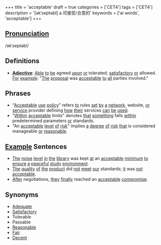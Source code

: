 +++
title = 'acceptable'
draft = true
categories = ['CET4']
tags = ['CET4']
description = '[əkˈseptəbl] a.可接受/合意的'
keywords = ['ai words', 'acceptable']
+++

## [Pronunciation](/post/pronunciation/)
/əkˈseptəbl/

## Definitions
- **[Adjective](/post/adjective/)**: [Able](/post/able/) [to](/post/to/) [be](/post/be/) agreed [upon](/post/upon/) [or](/post/or/) tolerated; [satisfactory](/post/satisfactory/) [or](/post/or/) allowed. [For](/post/for/) [example](/post/example/): "[The](/post/the/) [proposal](/post/proposal/) was [acceptable](/post/acceptable/) [to](/post/to/) [all](/post/all/) parties involved."

## Phrases
- "[Acceptable](/post/acceptable/) [use](/post/use/) [policy](/post/policy/)" refers [to](/post/to/) rules [set](/post/set/) [by](/post/by/) [a](/post/a/) [network](/post/network/), website, [or](/post/or/) [service](/post/service/) provider defining [how](/post/how/) [their](/post/their/) services [can](/post/can/) [be](/post/be/) [used](/post/used/).
- "[Within](/post/within/) [acceptable](/post/acceptable/) limits" denotes [that](/post/that/) [something](/post/something/) falls [within](/post/within/) predetermined parameters [or](/post/or/) standards.
- "An [acceptable](/post/acceptable/) [level](/post/level/) [of](/post/of/) [risk](/post/risk/)" implies [a](/post/a/) [degree](/post/degree/) [of](/post/of/) [risk](/post/risk/) [that](/post/that/) is considered manageable [or](/post/or/) [reasonable](/post/reasonable/).

## [Example](/post/example/) Sentences
- [The](/post/the/) [noise](/post/noise/) [level](/post/level/) [in](/post/in/) [the](/post/the/) [library](/post/library/) was kept [at](/post/at/) an [acceptable](/post/acceptable/) [minimum](/post/minimum/) [to](/post/to/) [ensure](/post/ensure/) [a](/post/a/) [peaceful](/post/peaceful/) [study](/post/study/) [environment](/post/environment/).
- [The](/post/the/) [quality](/post/quality/) [of](/post/of/) [the](/post/the/) [product](/post/product/) did [not](/post/not/) [meet](/post/meet/) [our](/post/our/) standards; [it](/post/it/) was [not](/post/not/) [acceptable](/post/acceptable/).
- [After](/post/after/) negotiations, [they](/post/they/) [finally](/post/finally/) reached an [acceptable](/post/acceptable/) [compromise](/post/compromise/).

## Synonyms
- [Adequate](/post/adequate/)
- [Satisfactory](/post/satisfactory/)
- Tolerable
- Passable
- [Reasonable](/post/reasonable/)
- [Fair](/post/fair/)
- [Decent](/post/decent/)
